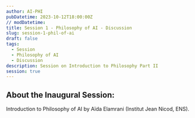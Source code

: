 ```yaml
---
author: AI-PHI
pubDatetime: 2023-10-12T18:00:00Z
// modDatetime:
title: Session 1 - Philosophy of AI - Discussion
slug: session-1-phil-of-ai
draft: false
tags:
  - Session
  - Philosophy of AI
  - Discussion
description: Session on Introduction to Philosophy Part II
session: true
---
```


## About the Inaugural Session:

Introduction to Philosophy of AI by Aïda Elamrani (Institut Jean Nicod, ENS).
